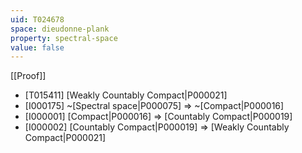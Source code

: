 ```yaml
---
uid: T024678
space: dieudonne-plank
property: spectral-space
value: false
---
```

[[Proof]]

* [T015411] [Weakly Countably Compact|P000021]
* [I000175] ~[Spectral space|P000075] => ~[Compact|P000016]
* [I000001] [Compact|P000016] => [Countably Compact|P000019]
* [I000002] [Countably Compact|P000019] => [Weakly Countably Compact|P000021]

